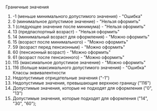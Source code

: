 Граничные значения
1. -1 (меньше минимального допустимого значения) - "Ошибка"
2. 0 (минимальное допустимое значение) - "Нельзя оформить"
3. 1 (следующее значение после минимума) - "Нельзя оформить"
4. 13 (предпаспортный возраст) - "Нельзя оформить"
5. 14 (минимальный возраст для оформления) - "Можно оформить"
6. 15 (возраст после минимального) - "Можно оформить"
7. 59 (возраст перед пенсионным) - "Можно оформить"
8. 60 (пенсионный возраст) - "Можно оформить"
9. 61 (возраст после пенсионного) - "Можно оформить"
10. 115 (максимальное допустимое значение) - "Можно оформить"
11. 116 (больше максимального допустимого значения) - "Ошибка"
Классы эквивалентности
1. Недопустимые отрицательные значения  ("-1")
2. Недопустимые значения, превышающие верхнюю границу ("116")
3. Допустимые значения, которые не подходят для оформления ("0", "13")
4. Допустимые значения, которые подходят для оформления ("14", "30", "60");
